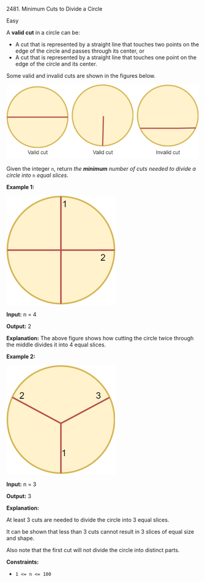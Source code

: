 2481\. Minimum Cuts to Divide a Circle

Easy

A **valid cut** in a circle can be:

*   A cut that is represented by a straight line that touches two points on the edge of the circle and passes through its center, or
*   A cut that is represented by a straight line that touches one point on the edge of the circle and its center.

Some valid and invalid cuts are shown in the figures below.

![](alldrawio.png)

Given the integer `n`, return _the **minimum** number of cuts needed to divide a circle into_ `n` _equal slices_.

**Example 1:**

![](11drawio.png)

**Input:** n = 4

**Output:** 2

**Explanation:** The above figure shows how cutting the circle twice through the middle divides it into 4 equal slices.

**Example 2:**

![](22drawio.png)

**Input:** n = 3

**Output:** 3

**Explanation:** 

At least 3 cuts are needed to divide the circle into 3 equal slices. 

It can be shown that less than 3 cuts cannot result in 3 slices of equal size and shape. 

Also note that the first cut will not divide the circle into distinct parts.

**Constraints:**

*   `1 <= n <= 100`